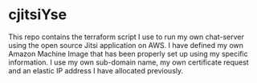 # cjitsiYse
This repo contains the terraform script I use to run my own chat-server using the open source Jitsi application on AWS. I have defined my own Amazon Machine Image that has been properly set up using my specific information. I use my own sub-domain name, my own certificate request and an elastic IP address I have allocated previously.